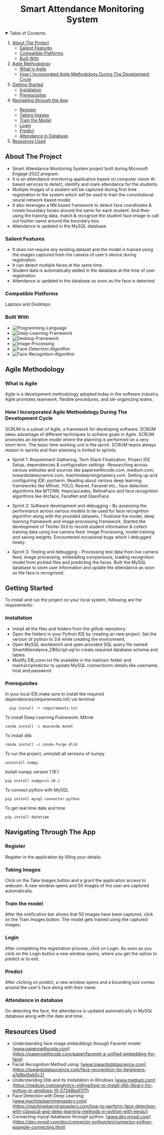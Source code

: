 <h1 align="center">Smart Attendance Monitoring System 
</h1>    
<!-- TABLE OF CONTENTS -->
<details open="open">
  <summary>Table of Contents</summary>
  <ol>
    <li>
      <a href="#about-the-project">About The Project</a>
      <ul>
        <li><a href="#salient-features">Salient Features</a></li>
        <li><a href="#compatible-platforms">Compatible Platforms</a></li>
        <li><a href="#built-with">Built With</a></li>
      </ul>
    </li>
    <li>
      <a href="#agile-methodology">Agile Methodology</a>
      <ul>
        <li><a href="#what-is-agile">What is Agile</a></li>
        <li><a href="#how-i-incorporated-agile-methodology-during-the-development-cycle">How I Incorporated Agile Methodology During The Development Cycle</a></li>
      </ul>
    </li>
    <li>
      <a href="#getting-started">Getting Started</a>
      <ul>
        <li><a href="#installation">Installation</a></li>
        <li><a href="#prerequisites">Prerequisites</a></li>
      </ul>
    </li>
    <li><a href="#navigating-through-the-app">Navigating through the App</a></li><ul>
        <li><a href="#register">Register</a></li>
        <li><a href="#taking-images">Taking Images</a></li>
        <li><a href="#train-the-model">Train the Model</a></li>
        <li><a href="#login">Login</a></li>
        <li><a href="#Predict">Predict</a></li>
        <li><a href="#attendance-in-database">Attendance in Database</a></li>
      </ul>
    <li><a href="#resources-used">Resources Used</a></li>
  </ol>
</details>

<!-- ABOUT THE PROJECT -->

## About The Project
* Smart Attendance Monitoring System project built during Microsoft Engage 2022 program. 
* It is an attendance monitoring application based on computer vision AI based services to detect, identify and mark attendance for the students. 
* Multiple Images of a student will be captured during first time registration to the system which will be used to train the convolutional neural network based model.
* It also leverages a NN based framework to detect face coordinates & create boundary boxes around the same for each student. And then using the training data, match & recognize the student face image to call out his/her name around the boundary box.
* Attendance is updated in the MySQL database

### Salient Features
* It does not require any existing dataset and the model is trained using the images captured from the camera of user's device during registration.
* It can detect multiple faces at the same time.
* Student data is automatically added in the database at the time of user registration.
* Attendance is updated in the database as soon as the face is detected

### Compatible Platforms
Laptops and Desktops

### Built With
* ![Programming-Language][programming-language-shield]
* ![Deep-Learning-Framework][deep-learning-framework-shield]
* ![Desktop-Framework][desktop-framework-shield]
* ![Image-Processing][image-processing-shield]
* ![Face-Detection-Algorithm][face-detection-algorithm-shield]
* ![Face-Recognition-Algorithm][face-recognition-algorithm-shield]

<!-- AGILE METHODOLOGY -->
## Agile Methodology

### What is Agile

Agile is a development methodology adopted today in the software industry. Agile promotes teamwork, flexible procedures, and sle-organizing teams.

### How I Incorporated Agile Methodology During The Development Cycle

SCRUM is a subset of Agile, a framework for developing software. SCRUM takes advantage of different techniques to achieve goals in Agile. SCRUM promotes an iterative model where the planning is performed on a very short term. The basic time working unit is the sprint. SCRUM teams always reason in sprints and their planning is limited to sprints.

* Sprint 1: Requirement Gathering, Tech Stack Finalization, Project IDE Setup, dependencies & configuration settings -Researching across various websites and sources like paperswithcode.com, medium.com, towardsdatascience.com, machinelearningmastery.com. Setting up and configuiring IDE: pycharm. Reading about various deep learning frameworks like MXnet, YOLO, Resnet, Facenet etc., face detection algorithms like MTCNN, Haarcascades, RetinaFace and face recognition algorithms like Arcface, FaceNet and OpenFace. 

* Sprint 2: Software development and debugging - By assessing the performance across various models to be used for face recognition algorithm along with the provided datasets, I finalized the model, deep learning framework and image processing framework. Started the development of Tkinter GUI to record student information & collect training data using live camera feed. Image Processing, model training and saving weights. Encountered occasional bugs which I debugged timely.

* Sprint 3: Testing and debugging - Processing test data from live camera feed, image processing, embedding comparisons, loading recognition model from pickled files and predicting the faces. Built the MySQL database to store user information and update the attendance as soon as the face is recognized.

<!-- INSTALLATIONS -->

## Getting Started
To install and run the project on your local system, following are the requirements:
### Installation
* Install all the files and folders from the github repository.
* Open the folders in your Python IDE by creating an new project. Set the version of python to 3.6 while creating the environment.
* Open MySQL workbench and open provided SQL query file named SmartAttendance_DBScript.sql to create required database schema and tables.
* Modify DB_conn.txt file available in the main\src folder and main\src\predictor to update MySQL connectionm details like username, host and password.

### Prerequisites
 In your local IDE,make sure to install the required dependencies(requirements.txt) via terminal
```
  pip install -r requirements.txt
```
To install Deep Learning Framework: MXnet
```
conda install -c anaconda mxnet
```
To install dlib
```
conda install -c conda-forge dlib
```
To run the project, uninstall all versions of numpy
```
uninstall numpy
```
Install numpy version 1.16.1
```
pip install numpy==1.16.1
```
To connect python with MySQL
```
pip install mysql-connector-python
```
To get real time date and time
```
pip install datetime
```
<!-- APP TUTORIAL-->
## Navigating Through The App
### Register
Register in the application by filling your details.
### Taking Images
Click on the Take Images button and a grant the application access to webcam. A new window opens and 50 images of the user are captured automatically.
### Train the model
After the notification bar shows that 50 images have been captured, click on the Train Images button. The model gets trained using the captured images.
### Login
After completing the registration process, click on Login. As soon as you click on the Login button a new window opens, where you get the option to predict or to exit.
### Predict
After clicking  on predict, a new window opens and a bounding box comes around the user's face along with their name.
### Attendance in database
On detecting the face, the attendance is updated automatically in MySQL database along with the date and time.

<!-- ACKNOWLEDGEMENTS -->

## Resources Used

* Understanding face image embeddings through Facenet model: [www.paperswithcode.com](https://paperswithcode.com/paper/facenet-a-unified-embedding-for-face)
* Facial Recognition Method using: [www.towardsdatascience.com](https://towardsdatascience.com/face-recognition-for-beginners-a7a9bd5eb5c2)
* Understanding Dlib and its installation in Windows [www.medium.com](https://medium.com/analytics-vidhya/how-to-install-dlib-library-for-python-in-windows-10-57348ba1117f)
* Face Detection with Deep Learning: [www.machinelearningmastery.com](https://machinelearningmastery.com/how-to-perform-face-detection-with-classical-and-deep-learning-methods-in-python-with-keras/)
* Connecting mysql databases through python: [www.dev.mysql.com](https://dev.mysql.com/doc/connector-python/en/connector-python-example-connecting.html)

<!--MARKDOWN LINKS-->
[programming-language-shield]: https://img.shields.io/badge/Programming%20Language-Python%203.6-blue
[deep-learning-framework-shield]: https://img.shields.io/badge/Deep%20Learning%20Framework-MXnet-blue
[desktop-framework-shield]: https://img.shields.io/badge/Desktop%20Framework-Tkinter-blue
[image-processing-shield]: https://img.shields.io/badge/Image%20Processing-OpenCV-blue
[face-detection-algorithm-shield]: https://img.shields.io/badge/Face%20Detection%20Algorithm-MTCNN-blue
[face-recognition-algorithm-shield]: https://img.shields.io/badge/Face%20Recognition%20Algorithm-Arcface-blue



